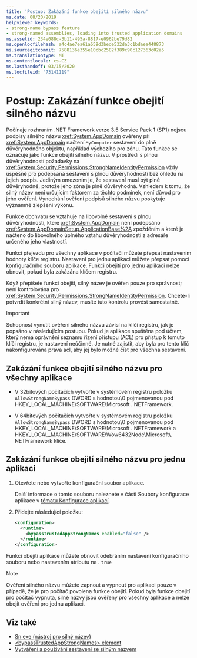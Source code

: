 ```yaml
---
title: 'Postup: Zakázání funkce obejití silného názvu'
ms.date: 08/20/2019
helpviewer_keywords:
- strong-name bypass feature
- strong-named assemblies, loading into trusted application domains
ms.assetid: 234e088c-3b11-495a-8817-e0962be79d82
ms.openlocfilehash: a4c4ae7ea61a659d3bede532da3c1bdaea448873
ms.sourcegitcommit: 7588136e355e10cbc2582f389c90c127363c02a5
ms.translationtype: MT
ms.contentlocale: cs-CZ
ms.lasthandoff: 03/15/2020
ms.locfileid: "73141119"
---
```

# <a name="how-to-disable-the-strong-name-bypass-feature"></a>Postup: Zakázání funkce obejití silného názvu
Počínaje rozhraním .NET Framework verze 3.5 Service Pack 1 (SP1) nejsou podpisy silného názvu <xref:System.AppDomain> ověřeny při <xref:System.AppDomain> načtení `MyComputer` sestavení do plně důvěryhodného objektu, například výchozího pro zónu. Tato funkce se označuje jako funkce obejití silného názvu. V prostředí s plnou důvěryhodností požadavky na <xref:System.Security.Permissions.StrongNameIdentityPermission> vždy úspěšné pro podepsaná sestavení s plnou důvěryhodností bez ohledu na jejich podpis. Jediným omezením je, že sestavení musí být plně důvěryhodné, protože jeho zóna je plně důvěryhodná. Vzhledem k tomu, že silný název není určujícím faktorem za těchto podmínek, není důvod pro jeho ověření. Vynechání ověření podpisů silného názvu poskytuje významné zlepšení výkonu.  
  
 Funkce obchvatu se vztahuje na libovolné sestavení s plnou důvěryhodností, které <xref:System.AppDomain> není podepsáno <xref:System.AppDomainSetup.ApplicationBase%2A> zpožděním a které je načteno do libovolného úplného vztahu důvěryhodnosti z adresáře určeného jeho vlastností.  
  
 Funkci přejezdu pro všechny aplikace v počítači můžete přepsat nastavením hodnoty klíče registru. Nastavení pro jednu aplikaci můžete přepsat pomocí konfiguračního souboru aplikace. Funkci obejití pro jednu aplikaci nelze obnovit, pokud byla zakázána klíčem registru.  
  
 Když přepíšete funkci obejití, silný název je ověřen pouze pro správnost; není kontrolována pro <xref:System.Security.Permissions.StrongNameIdentityPermission>. Chcete-li potvrdit konkrétní silný název, musíte tuto kontrolu provést samostatně.  
  
> [!IMPORTANT]
> Schopnost vynutit ověření silného názvu závisí na klíči registru, jak je popsáno v následujícím postupu. Pokud je aplikace spuštěna pod účtem, který nemá oprávnění seznamu řízení přístupu (ACL) pro přístup k tomuto klíči registru, je nastavení neúčinné. Je nutné zajistit, aby byla pro tento klíč nakonfigurována práva acl, aby jej bylo možné číst pro všechna sestavení.  
  
## <a name="disable-the-strong-name-bypass-feature-for-all-applications"></a>Zakázání funkce obejití silného názvu pro všechny aplikace  
  
- V 32bitových počítačích vytvořte v systémovém registru položku `AllowStrongNameBypass` DWORD s hodnotou\\0 pojmenovanou pod HKEY_LOCAL_MACHINE\SOFTWARE\Microsoft . NETFramework.  
  
- V 64bitových počítačích vytvořte v systémovém registru položku `AllowStrongNameBypass` DWORD s hodnotou\\0 pojmenovanou pod HKEY_LOCAL_MACHINE\SOFTWARE\Microsoft . NETFramework a HKEY_LOCAL_MACHINE\SOFTWARE\Wow6432Node\Microsoft\\. NETFramework klíče.  
  
## <a name="disable-the-strong-name-bypass-feature-for-a-single-application"></a>Zakázání funkce obejití silného názvu pro jednu aplikaci  
  
1. Otevřete nebo vytvořte konfigurační soubor aplikace.  
  
    Další informace o tomto souboru naleznete v části Soubory konfigurace aplikace v [tématu Konfigurace aplikací](../../framework/configure-apps/index.md).  
  
2. Přidejte následující položku:  
  
    ```xml  
    <configuration>  
      <runtime>  
        <bypassTrustedAppStrongNames enabled="false" />  
      </runtime>  
    </configuration>  
    ```  
  
 Funkci obejití aplikace můžete obnovit odebráním nastavení konfiguračního souboru nebo nastavením atributu na . `true`  
  
> [!NOTE]
> Ověření silného názvu můžete zapnout a vypnout pro aplikaci pouze v případě, že je pro počítač povolena funkce obejití. Pokud byla funkce obejití pro počítač vypnuta, silné názvy jsou ověřeny pro všechny aplikace a nelze obejít ověření pro jednu aplikaci.  
  
## <a name="see-also"></a>Viz také

- [Sn.exe (nástroj pro silný název)](../../framework/tools/sn-exe-strong-name-tool.md)
- [\<bypassTrustedAppStrongNames> element](../../framework/configure-apps/file-schema/runtime/bypasstrustedappstrongnames-element.md)
- [Vytváření a používání sestavení se silným názvem](create-use-strong-named.md)
